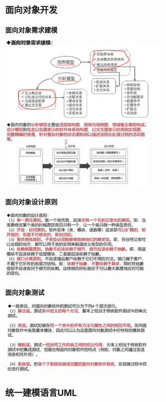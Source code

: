 # 面向对象开发

## 面向对象需求建模

<img src="./Software_Architect.assets/image-20250804220015240.png" alt="image-20250804220015240" style="zoom: 50%;" />

<img src="./Software_Architect.assets/image-20250804220509273.png" alt="image-20250804220509273" style="zoom:45%;" />

## 面向对象设计原则

<img src="./Software_Architect.assets/image-20250804220702359.png" alt="image-20250804220702359" style="zoom:45%;" />

## 面向对象测试

<img src="./Software_Architect.assets/image-20250804221637314.png" alt="image-20250804221637314" style="zoom:45%;" />

# 统一建模语言UML



